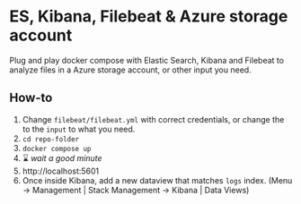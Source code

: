 # ES, Kibana, Filebeat & Azure storage account

Plug and play docker compose with Elastic Search, Kibana and Filebeat to analyze files in a Azure storage account, or other input you need.


## How-to
1. Change `filebeat/filebeat.yml` with correct credentials, or change the to the `input` to what you need.
2. `cd repo-folder`
3. `docker compose up`
4. ⌛ *wait a good minute*
5. http://localhost:5601
6. Once inside Kibana, add a new dataview that matches `logs` index. (Menu -> Management | Stack Management -> Kibana | Data Views)
